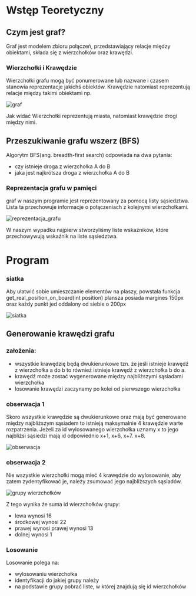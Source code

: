 
# Wstęp Teoretyczny

## Czym jest graf?

Graf jest modelem zbioru połączeń, przedstawiający relacje między obiektami,
składa się z wierzchołków oraz krawędzi. 


### Wierzchołki i Krawędzie

Wierzchołki grafu mogą być ponumerowane lub nazwane i czasem stanowia reprezentacje jakichś obiektów.
Krawędzie natomiast reprezentują relacje między takimi obiektami np.

![graf](graf.png)


Jak widać Wierzchołki reprezentują miasta, natomiast krawędzie drogi między nimi.

## Przeszukiwanie grafu wszerz (BFS)

Algorytm BFS(ang. breadth-first search) odpowiada na dwa pytania:
- czy istnieje droga z wierzchołka A do B
- jaka jest najkrótsza droga z wierzchołka A do B

### Reprezentacja grafu w pamięci

graf w naszym programie jest reprezentowany za pomocą listy sąsiedztwa.
Lista ta przechowuje informacje o połączeniach z kolejnymi wierzchołkami.

![reprezentacja_grafu](reprezentacja.png)

W naszym wypadku najpierw stworzyliśmy liste wskaźników, które przechowywują wskaźnik na liste sąsiedztwa.

# Program

### siatka

Aby ułatwić sobie umieszczanie elementów na plaszy, powstała funkcja 
get_real_position_on_board(int position)
plansza posiada margines 150px oraz każdy punkt jed oddalony od siebie o 200px

![siatka](siatka.png)


## Generowanie krawędzi grafu

### założenia:
- wszystkie krawędzię będą dwukierunkowe tzn. że jeśli istnieje krawędź z wierzchołka a do b to również istnieje krawędź z wierzchołka b do a.
- krawędź może zostać wygenerowane między najbliższymi sąsiadami wierzchołka
- losowanie krawędzi zaczynamy po kolei od pierwszego wierzchołka

### obserwacja 1
Skoro wszystkie krawędzie są dwukierunkowe oraz mają być generowane między najbliższym sąsiadem to istnieją maksymalnie 4 krawędzie warte rozpatrzenia.
Jeżeli za id wylosowanego wierzchołka uznamy x to jego najbliżsi sąsiedzi mają id odpowiednio x+1, x+6, x+7. x+8. 

![obserwacja](obserwacja.png)

### obserwacja 2

Nie wszystkie wierzchołki mogą mieć 4 krawędzie do wylosowanie, aby zatem zydentyfikować je, należy zsumować jego najbliższych sąsiadów.

![grupy wierzchołków](grupy_wierzcholkow.png)

Z tego wynika że suma id wierzchołków grupy:
- lewa wynosi 16
- środkowej wynosi 22
- prawej wynosi prawej wynosi 13
- dolnej wynosi 1

### Losowanie

Losowanie polega na: 
 - wylosowaniu wierzchołka
 - identyfikacji do jakiej grupy należy
 - na podstawie grupy pobrać liste, w której znajdują się id wierzchołków 
